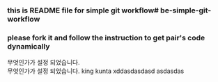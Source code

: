 ### this is README file for simple git workflow# be-simple-git-workflow

### please fork it and follow the instruction to get pair's code dynamically

무엇인가가 설정 되었습니다.
<br />
무엇인가가 설정 되었습니다.
king kunta xddasdasdasd asdasdas